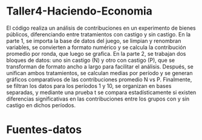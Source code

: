 # Taller4-Haciendo-Economia

El código realiza un análisis de contribuciones en un experimento de bienes públicos, diferenciando entre tratamientos con castigo y sin castigo. En la parte 1, se importa la base de datos del juego, se limpian y renombran variables, se convierten a formato numérico y se calcula la contribución promedio por ronda, que luego se grafica. En la parte 2, se trabajan dos bloques de datos: uno sin castigo (N) y otro con castigo (P), que se transforman de formato ancho a largo para facilitar el análisis. Después, se unifican ambos tratamientos, se calculan medias por período y se generan gráficos comparativos de las contribuciones promedio N vs P. Finalmente, se filtran los datos para los períodos 1 y 10, se organizan en bases separadas, y mediante una prueba t se compara estadísticamente si existen diferencias significativas en las contribuciones entre los grupos con y sin castigo en dichos períodos.

# Fuentes-datos

